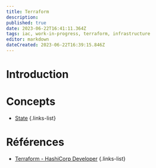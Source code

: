 ```yaml
---
title: Terraform
description: 
published: true
date: 2023-06-22T16:41:11.364Z
tags: iac, work-in-progress, terraform, infrastructure
editor: markdown
dateCreated: 2023-06-22T16:39:15.846Z
---
```


# Introduction

# Concepts
- [State](/terraform/state)
{.links-list}

# Références
- [Terraform - HashiCorp Developer](https://developer.hashicorp.com/terraform/docs)
{.links-list}